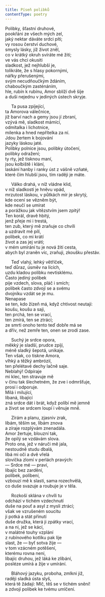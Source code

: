 ```yaml
---
title: Píseň polibků
contentType: poetry
---
```


<section>

Polibky, šťastní druhové,  
pookřáni ze všech mých zel,  
jaký nektar dáváte srdci píti;  
vy rosou čerství duchové,  
smysly lásky, jíž život zněl,  
co v krátký okruh svíráte mé žití;  
ve vás chci okusiti  
sladkost, jež nejhlubší je,  
tolikráte, že s hlasy pokornými,  
nářky přerušenými,  
svým necudňoučkým ždáním,  
chaboučkým zasténáním,  
hle, rubín k rubínu, Amor sblíží dvě šíje  
a duši nejednu v jediných ústech skryje.

</section>

<section>

     Ta pusa zpíjející,  
ta Amorova válečnice,  
jíž barví nach a gemy jsou jí zbraní,  
vzývá mě, sladkost mámící,  
odmítalka i lichotnice,  
milenka a hned nepřítelka za ní.  
Jdou žertem k bojování  
jazyky láskou jaté.  
Polibky polnice jsou, polibky útočení,  
polibky odražení;  
ty rty, jež tisknou maní,  
jsou kolbiště i klání,  
laskání hanby i ranky úst z vášně vzňaté,  
které čím hlubší jsou, tím raději je máte.

</section>

<section>

     Válko drahá, v níž vládne klid,  
v níž sladkostí je hněvu vpád,  
mrzutost láskou, v půtkách mír je skrytý,  
kde ocení se vězněm být,  
kde neučí se umírat  
a porážkou jak vítězstvím jsem zpitý!  
Ten korál, dravě hbitý,  
jenž přeje mi i trestá,  
ten zub, který mě zraňuje co chvíli  
a uzdravit mě pílí,  
polibek, co mi krátí  
život a zas jej vrátí;  
v mém umírání tu je nová žití cesta,  
abych byl zraněn víc, zraňuji, zkoušku přestáv.

</section>

<section>

     Teď vlahý, lehký větříček,  
teď důraz, úsměv na lících,  
uzdu kladou polibku nevtisklému.  
Často jediný polibek  
pije vzdech, slova, pláč i smích;  
polibek často zdvojí se a svému  
dvojníku vzdát se je mu.  
Nenapase  
se ten, kdo žízeň má, když chtivost neutají:  
koušu, koušu a saji,  
ten prchá, ten se vrací,  
ten zmírá, ten se ztrácí;  
ze smrti onoho tento teď dobře má se  
a dřív, než zemře ten, onen se zrodí zase.

</section>

<section>

     Suchý je srdce opora,  
měkký je sladší, prudce zpíjí,  
méně sladký šepotá, unikaje.  
Ten však, co tiskne Amora,  
vlhký a těžký ambrózií,  
ten přelétavé dechy lačně saje.  
Neblahý! Odpíraje  
mi klec, ten stravuje mě  
v činu tak šlechetném, že zve i odmršťuje,  
prosí i odporuje.  
Milá i milující,  
líbaná, líbající  
zná srdce dát i brát, když políbí mě jemně  
a život se srdcem loupí i věnuje mně.

</section>

<section>

     Zírám a planu, zjasniv zrak,  
líbám, těším se, líbám znova  
a zíraje rozplývám znenadála.  
Amor žertuje, blouzní tak,  
že opilý se vzdávám slova.  
Proto ona, jež v náruči mě jala,  
nestoudně studu dbalá,  
líbá mi oči a dvě vřelá  
slovíčka zlomí v perlách pravých:  
— Srdce mé — praví,  
líbajíc bez zardění,  
polibek, políbení,  
vzbouzí mě k slasti, sama rozechvělá,  
co duše svazuje a roubuje je v těla.

</section>

<section>

     Rozkoší sklána v chvíli tu  
odchází v tichém vzdechnutí  
duše na pouť a asyl z mysli ztrácí;  
však ve vzrušeném soucitu  
ji potká a stát přinutí  
duše družka, která ji zpátky vrací,  
a na ni, jež se kácí,  
v malátné touhy vzplání  
z rubínového kotlíku pak lije  
slast, že — byť sotva žije —  
v tom vzácném potěšení,  
kterému rovna není,  
líbajíc druhou, jež láká ke zlíbání,  
posléze umírá a žije v umírání.

</section>

<section>

     Bláhový jazyku, proboha, zmlkni již,  
raději sladká ústa slyš,  
která tě žádají: Mlč, těš se v tichém snění!  
a zdvojí polibek ke tvému umlčení.

</section>
